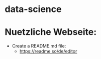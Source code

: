 # data-science


# Nuetzliche Webseite:
  - Create a README.md file:
      - https://readme.so/de/editor
